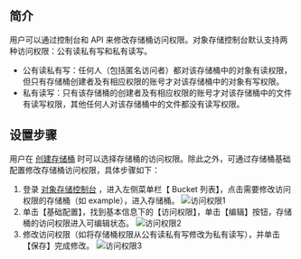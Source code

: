 ## 简介
用户可以通过控制台和 API 来修改存储桶访问权限。对象存储控制台默认支持两种访问权限：公有读私有写和私有读写。

- 公有读私有写：任何人（包括匿名访问者）都对该存储桶中的对象有读权限，但只有存储桶创建者及有相应权限的账号才对该存储桶中的对象有写权限。 
- 私有读写：只有该存储桶的创建者及有相应权限的账号才对该存储桶中的文件有读写权限，其他任何人对该存储桶中的文件都没有读写权限。

## 设置步骤
用户在 [创建存储桶](http://tcecqpoc.fsphere.cn/document/product/436/6232) 时可以选择存储桶的访问权限。除此之外，可通过存储桶基础配置修改存储桶访问权限，具体步骤如下：
1. 登录 [对象存储控制台](http://console.tcecqpoc.fsphere.cn/cos4/index) ，进入左侧菜单栏【 Bucket 列表】，点击需要修改访问权限的存储桶（如 example），进入存储桶。
![访问权限1](http://imgcache.tcecqpoc.fsphere.cn/image/mc.qcloudimg.com/static/img/b51d5a77d53c3416324ea3eb283c788c/image.png)
2. 单击【基础配置】，找到基本信息下的【访问权限】，单击【编辑】按钮，存储桶的访问权限进入可编辑状态。
![访问权限2](http://imgcache.tcecqpoc.fsphere.cn/image/mc.qcloudimg.com/static/img/2c3e0f2bae1c673ef507ddd642c50fd5/image.png)
3. 修改访问权限（如将存储桶权限从公有读私有写修改为私有读写），并单击【保存】完成修改。
![访问权限3](http://imgcache.tcecqpoc.fsphere.cn/image/mc.qcloudimg.com/static/img/f266c0326c89ee1c9d8f545be0504b4d/image.png)
